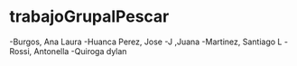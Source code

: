 # trabajoGrupalPescar

-Burgos, Ana Laura
-Huanca Perez, Jose
-J ,Juana
-Martinez, Santiago L
-Rossi, Antonella
-Quiroga dylan
